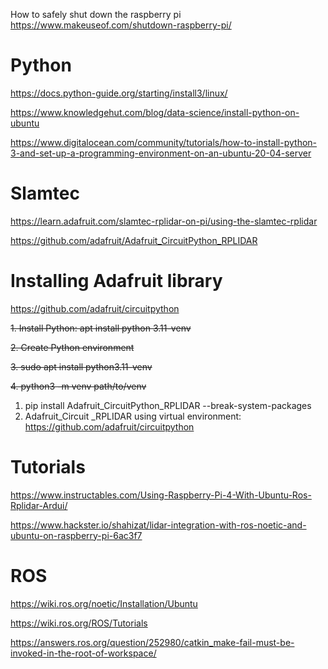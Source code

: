 How to safely shut down the raspberry pi
https://www.makeuseof.com/shutdown-raspberry-pi/


# Python

https://docs.python-guide.org/starting/install3/linux/

https://www.knowledgehut.com/blog/data-science/install-python-on-ubuntu

https://www.digitalocean.com/community/tutorials/how-to-install-python-3-and-set-up-a-programming-environment-on-an-ubuntu-20-04-server


# Slamtec

https://learn.adafruit.com/slamtec-rplidar-on-pi/using-the-slamtec-rplidar

https://github.com/adafruit/Adafruit_CircuitPython_RPLIDAR


# Installing Adafruit library

https://github.com/adafruit/circuitpython

~~1. Install Python: apt install python 3.11-venv~~

~~2. Create Python environment~~

~~3. sudo apt install python3.11-venv~~

~~4. python3 -m venv path/to/venv~~

1. pip install Adafruit_CircuitPython_RPLIDAR --break-system-packages
2. Adafruit_Circuit _RPLIDAR using virtual environment: https://github.com/adafruit/circuitpython

# Tutorials
https://www.instructables.com/Using-Raspberry-Pi-4-With-Ubuntu-Ros-Rplidar-Ardui/  

https://www.hackster.io/shahizat/lidar-integration-with-ros-noetic-and-ubuntu-on-raspberry-pi-6ac3f7

# ROS
https://wiki.ros.org/noetic/Installation/Ubuntu

https://wiki.ros.org/ROS/Tutorials

https://answers.ros.org/question/252980/catkin_make-fail-must-be-invoked-in-the-root-of-workspace/
